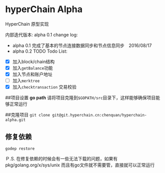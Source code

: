 # hyperChain Alpha

HyperChain 原型实现 

内部迭代版本: alpha 0.1
change log:
- alpha 0.1 完成了基本的节点连接数据同步和节点信息同步　2016/08/17 
- alpha 0.2 TODO
Todo List:
- [x] 加入block/chain结构
- [x] 加入`getBalance`功能
- [x] 加入节点和账户地址
- [ ] 加入`merktree`
- [x] 加入`checktransaction` 交易校验

##项目设置
**go path**
请将项目克隆到`$GOPATH/src`目录下，这样能够确保项目能够正常运行

##克隆项目
`git clone git@git.hyperchain.cn:chenquan/hyperchain-alpha.git`

## 修复依赖
`godep restore`

Ｐ.S. 在修复依赖的时候会有一些无法下载的问题，如果有pkg/golang.org/x/sys/unix 而且有go文件就不需要管，直接就可以正常运行
